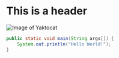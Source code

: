 # This is a header
![Image of Yaktocat](https://octodex.github.com/images/yaktocat.png)
```java
public static void main(String args[]) {
    System.out.println("Hello World!");
}
```
